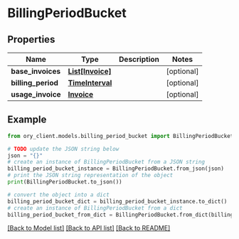 # BillingPeriodBucket


## Properties

Name | Type | Description | Notes
------------ | ------------- | ------------- | -------------
**base_invoices** | [**List[Invoice]**](Invoice.md) |  | [optional] 
**billing_period** | [**TimeInterval**](TimeInterval.md) |  | [optional] 
**usage_invoice** | [**Invoice**](Invoice.md) |  | [optional] 

## Example

```python
from ory_client.models.billing_period_bucket import BillingPeriodBucket

# TODO update the JSON string below
json = "{}"
# create an instance of BillingPeriodBucket from a JSON string
billing_period_bucket_instance = BillingPeriodBucket.from_json(json)
# print the JSON string representation of the object
print(BillingPeriodBucket.to_json())

# convert the object into a dict
billing_period_bucket_dict = billing_period_bucket_instance.to_dict()
# create an instance of BillingPeriodBucket from a dict
billing_period_bucket_from_dict = BillingPeriodBucket.from_dict(billing_period_bucket_dict)
```
[[Back to Model list]](../README.md#documentation-for-models) [[Back to API list]](../README.md#documentation-for-api-endpoints) [[Back to README]](../README.md)


